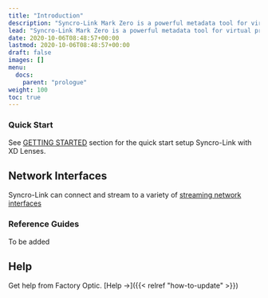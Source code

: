 ```yaml
---
title: "Introduction"
description: "Syncro-Link Mark Zero is a powerful metadata tool for virtual production."
lead: "Syncro-Link Mark Zero is a powerful metadata tool for virtual production."
date: 2020-10-06T08:48:57+00:00
lastmod: 2020-10-06T08:48:57+00:00
draft: false
images: []
menu:
  docs:
    parent: "prologue"
weight: 100
toc: true
---
```


### Quick Start

See [GETTING STARTED](/docs/gettingstarted/configuration/) section for the quick start setup Syncro-Link with XD Lenses.

## Network Interfaces

Syncro-Link can connect and stream to a variety of [streaming network interfaces](/docs/networkinterface/)

### Reference Guides

To be added

## Help

Get help from Factory Optic. [Help →]({{< relref "how-to-update" >}})
